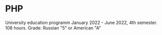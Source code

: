 # PHP
University education programm January 2022 - June 2022, 4th semester.
108 hours. Grade: Russian "5" or American "A"
